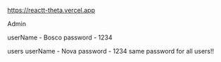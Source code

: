 https://reactt-theta.vercel.app

Admin

userName - Bosco
password - 1234

users
userName - Nova
password - 1234
same password for all users!!
